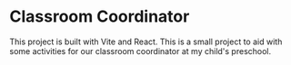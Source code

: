 # Classroom Coordinator

This project is built with Vite and React. This is a small project to aid with some activities for our classroom coordinator at my child's preschool.
